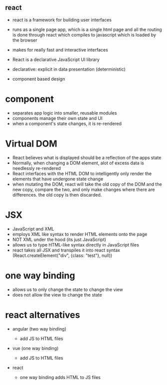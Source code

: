 ## react

- react is a framework for building user interfaces
- runs as a single page app, which is a single html page and all the routing is done through react which compiles to javascript which is loaded by the browser
- makes for really fast and interactive interfaces

- React is a declarative JavaScript UI library
- declarative: explicit in data presentation (deterministic)
- component based design

# component

- separates app logic into smaller, reusable modules
- components manage their own state and UI
- when a component's state changes, it is re-rendered

# Virtual DOM

- React believes what is displayed should be a reflection of the apps state
- Normally, when changing a DOM element, alot of excess data is needlessly re-rendered
- React interfaces with the HTML DOM to intelligently only render the elements that have undergone state change
- when mutating the DOM, react will take the old copy of the DOM and the new copy, compare the two, 
and only make changes where there are differences. the old copy is then discarded.

# JSX

- JavaScript and XML
- employs XML like syntax to render HTML elements onto the page
- NOT XML under the hood (its just JavaScript)
- allows us to type HTML-like syntax directly in JavaScript files
- react takes all JSX and transpiles it into react syntax (React.createElement("div", {class: "test"}, null))

# one way binding

- allows us to only change the state to change the view
- does not allow the view to change the state

# react alternatives

- angular (two way binding)
    - add JS to HTML files

- vue (one way binding)
    - add JS to HTML files

- react
    - one way binding
    adds HTML to JS files